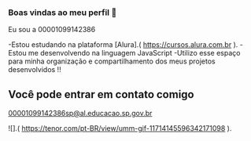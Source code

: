 ### Boas vindas ao meu perfil 🖤

Eu sou a 00001099142386 

-Estou estudando na plataforma [Alura].( https://cursos.alura.com.br ).
-Estou me desenvolvendo na linguagem JavaScript
-Utilizo esse espaço para minha organização e compartilhamento dos meus projetos desenvolvidos !!




## Você pode entrar em contato comigo 

00001099142386sp@al.educacao.sp.gov.br



![].( https://tenor.com/pt-BR/view/umm-gif-11714145596342171098 ).
 
